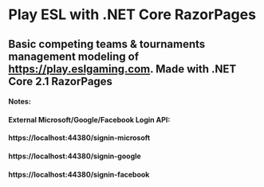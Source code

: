 # Play ESL with .NET Core RazorPages
## Basic competing teams & tournaments management modeling of https://play.eslgaming.com. Made with .NET Core 2.1 RazorPages

#### Notes:
#### External Microsoft/Google/Facebook Login API: 
#### https://localhost:44380/signin-microsoft
#### https://localhost:44380/signin-google
#### https://localhost:44380/signin-facebook
